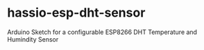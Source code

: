 # hassio-esp-dht-sensor
Arduino Sketch for a configurable ESP8266 DHT Temperature and Humindity Sensor
